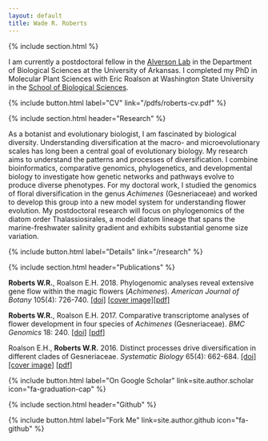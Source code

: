 ```yaml
---
layout: default
title: Wade R. Roberts
---
```

{% include section.html %}

I am currently a postdoctoral fellow in the [Alverson Lab](https://alversonlab.com) in the Department of Biological Sciences at the University of Arkansas. I completed my PhD in Molecular Plant Sciences with Eric Roalson at Washington State University in the [School of Biological Sciences](https://sbs.wsu.edu).

{% include button.html label="CV" link="/pdfs/roberts-cv.pdf" %}

{% include section.html header="Research" %}

As a botanist and evolutionary biologist, I am fascinated by biological diversity. Understanding diversification at the macro- and microevolutionary scales has long been a central goal of evolutionary biology. My research aims to understand the patterns and processes of diversification. I combine bioinformatics, comparative genomics, phylogenetics, and developmental biology to investigate how genetic networks and pathways evolve to produce diverse phenotypes. For my doctoral work, I studied the genomics of floral diversification in the genus _Achimenes_ (Gesneriaceae) and worked to develop this group into a new model system for understanding flower evolution. My postdoctoral research will focus on phylogenomics of the diatom order Thalassiosirales, a model diatom lineage that spans the marine-freshwater salinity gradient and exhibits substantial genome size variation.

{% include button.html label="Details" link="/research" %}

{% include section.html header="Publications" %}

**Roberts W.R.**, Roalson E.H. 2018. Phylogenomic analyses reveal extensive gene flow within the magic flowers (_Achimenes_). _American Journal of Botany_ 105(4): 726-740. [[doi]](https://doi.org/10.1002/ajb2.1058) [[cover image]](https://onlinelibrary.wiley.com/doi/abs/10.1002/ajb2.1088)[[pdf]](/pdfs/Roberts_et_al-2017-American_Journal_of_Botany.pdf?raw=true)

**Roberts W.R.**, Roalson E.H. 2017. Comparative transcriptome analyses of flower development in four species of _Achimenes_ (Gesneriaceae). _BMC Genomics_ 18: 240. [[doi]](https://doi.org/10.1186/s12864-017-3623-8) [[pdf]](/pdfs/Roberts_et_al_2017-BMC_Genomics.pdf?raw=true)

Roalson E.H., **Roberts W.R.** 2016. Distinct processes drive diversification in different clades of Gesneriaceae. _Systematic Biology_ 65(4): 662-684. [[doi]](https://doi.org/10.1093/sysbio/syw012) [[cover image]](https://academic.oup.com/sysbio/article/65/4/i1/1753138) [[pdf]](/pdfs/Syst%20Biol-2016-Roalson-662-84.pdf?raw=true)

{% include button.html label="On Google Scholar" link=site.author.scholar icon="fa-graduation-cap" %}

{% include section.html header="Github" %}

{% include button.html label="Fork Me" link=site.author.github icon="fa-github" %}
